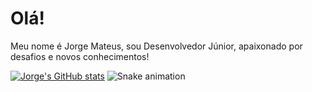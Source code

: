 
# Olá! 
Meu nome é Jorge Mateus, sou Desenvolvedor Júnior, apaixonado por desafios e novos conhecimentos!


[![Jorge's GitHub stats](https://github-readme-stats.vercel.app/api?username=JorgeMatDev&theme=radical)](https://github.com/anuraghazra/github-readme-stats)
![Snake animation](https://github.com/JorgeMatDev)
